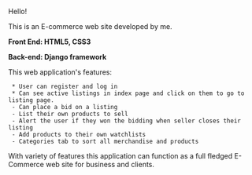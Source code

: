 Hello!

This is an E-commerce web site developed by me.

**Front End: HTML5, CSS3**

**Back-end: Django framework**


This web application's features:

     * User can register and log in 
     * Can see active listings in index page and click on them to go to listing page.
     - Can place a bid on a listing
     - List their own products to sell
     - Alert the user if they won the bidding when seller closes their listing
     - Add products to their own watchlists
     - Categories tab to sort all merchandise and products

With variety of features this application can function as a full fledged E-Commerce web site for business and clients.
